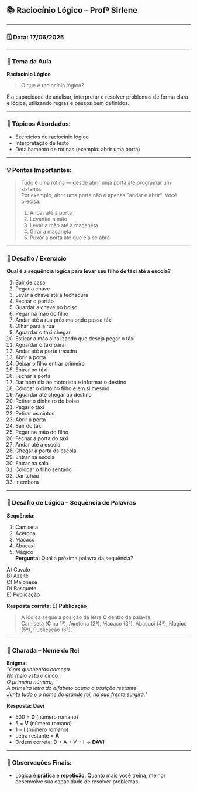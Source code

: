 ## 📚 Raciocínio Lógico – Profª Sirlene

---

### 🗓 Data: 17/06/2025

---

### 🧠 Tema da Aula  
**Raciocínio Lógico**

> O que é raciocínio lógico?

É a capacidade de analisar, interpretar e resolver problemas de forma clara e lógica, utilizando regras e passos bem definidos.

---

### 📝 Tópicos Abordados:
- Exercícios de raciocínio lógico  
- Interpretação de texto  
- Detalhamento de rotinas (exemplo: abrir uma porta)

---

### 💡 Pontos Importantes:
> Tudo é uma rotina — desde abrir uma porta até programar um sistema.  
> Por exemplo, abrir uma porta não é apenas "andar e abrir". Você precisa:  
> 1. Andar até a porta  
> 2. Levantar a mão  
> 3. Levar a mão até a maçaneta  
> 4. Girar a maçaneta  
> 5. Puxar a porta até que ela se abra  

---

### 🎯 Desafio / Exercício  
**Qual é a sequência lógica para levar seu filho de táxi até a escola?**

1. Sair de casa  
2. Pegar a chave  
3. Levar a chave até a fechadura  
4. Fechar o portão  
5. Guardar a chave no bolso  
6. Pegar na mão do filho  
7. Andar até a rua próxima onde passa táxi  
8. Olhar para a rua  
9. Aguardar o táxi chegar  
10. Esticar a mão sinalizando que deseja pegar o táxi  
11. Aguardar o táxi parar  
12. Andar até a porta traseira  
13. Abrir a porta  
14. Deixar o filho entrar primeiro  
15. Entrar no táxi  
16. Fechar a porta  
17. Dar bom dia ao motorista e informar o destino  
18. Colocar o cinto no filho e em si mesmo  
19. Aguardar até chegar ao destino  
20. Retirar o dinheiro do bolso  
21. Pagar o táxi  
22. Retirar os cintos  
23. Abrir a porta  
24. Sair do táxi  
25. Pegar na mão do filho  
26. Fechar a porta do táxi  
27. Andar até a escola  
28. Chegar à porta da escola  
29. Entrar na escola  
30. Entrar na sala  
31. Colocar o filho sentado  
32. Dar tchau  
33. Ir embora  

---

### 🧩 Desafio de Lógica – Sequência de Palavras

**Sequência:**
1. Camiseta  
2. Acetona  
3. Macaco  
4. Abacaxi  
5. Mágico  
**Pergunta:** Qual a próxima palavra da sequência?

A) Cavalo  
B) Azeite  
C) Maionese  
D) Basquete  
E) Publicação  

**Resposta correta:** E) **Publicação**  
> A lógica segue a posição da letra **C** dentro da palavra:  
> Camiseta (**C** na 1ª), A**c**etona (2ª), Ma**c**aco (3ª), Abaca**c**i (4ª), Mági**c**o (5ª), Publi**c**ação (6ª).

---

### 🤴 Charada – Nome do Rei

**Enigma:**  
_"Com quinhentos começa.  
No meio está o cinco.  
O primeiro número,  
A primeira letra do alfabeto ocupa a posição restante.  
Junte tudo e o nome do grande rei, na sua frente surgirá."_

**Resposta:** **Davi**

- 500 = **D** (número romano)  
- 5 = **V** (número romano)  
- 1 = **I** (número romano)  
- Letra restante = **A**  
- Ordem correta: D + A + V + I → **DAVI**

---

### 📌 Observações Finais:
- Lógica é **prática** e **repetição**. Quanto mais você treina, melhor desenvolve sua capacidade de resolver problemas.
